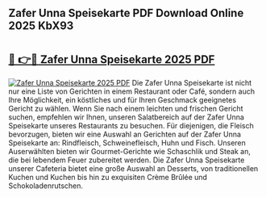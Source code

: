 ## Zafer Unna Speisekarte PDF Download Online 2025 KbX93

# <h2><a href="http://gcd3eet.nevu.top/?p=Zafer+Unna+Speisekarte">🔗 👉🔴 Zafer Unna Speisekarte 2025 PDF</a></h2>

[![Zafer Unna Speisekarte 2025 PDF](https://i.imgur.com/dBaPXMq.png)](http://gcd3eet.nevu.top/?p=Zafer+Unna+Speisekarte)
Die Zafer Unna Speisekarte ist nicht nur eine Liste von Gerichten in einem Restaurant oder Café, sondern auch Ihre Möglichkeit, ein köstliches und für Ihren Geschmack geeignetes Gericht zu wählen. Wenn Sie nach einem leichten und frischen Gericht suchen, empfehlen wir Ihnen, unseren Salatbereich auf der Zafer Unna Speisekarte unseres Restaurants zu besuchen. Für diejenigen, die Fleisch bevorzugen, bieten wir eine Auswahl an Gerichten auf der Zafer Unna Speisekarte an: Rindfleisch, Schweinefleisch, Huhn und Fisch. Unseren Auserwählten bieten wir Gourmet-Gerichte wie Schaschlik und Steak an, die bei lebendem Feuer zubereitet werden. Die Zafer Unna Speisekarte unserer Cafeteria bietet eine große Auswahl an Desserts, von traditionellen Kuchen und Kuchen bis hin zu exquisiten Crème Brûlée und Schokoladenrutschen.
